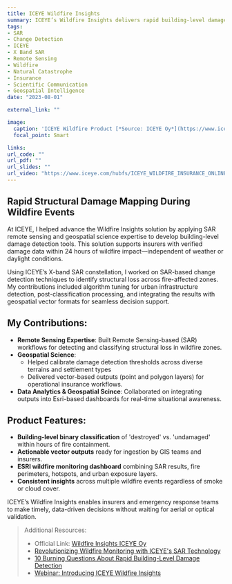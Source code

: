```yaml
---
title: ICEYE Wildfire Insights
summary: ICEYE’s Wildfire Insights delivers rapid building-level damage assessments using SAR satellite imagery. I contributed to this product by developing and refining SAR-based change detection methodologies and geospatial damage mapping to support near-real-time wildfire impact analysis.
tags:
- SAR
- Change Detection
- ICEYE
- X Band SAR
- Remote Sensing
- Wildfire
- Natural Catastrophe
- Insurance
- Scientific Communication
- Geospatial Intelligence
date: "2023-08-01"

external_link: ""

image:
  caption: 'ICEYE Wildfire Product [*Source: ICEYE Oy*](https://www.iceye.com/solutions/insurance/wildfire-insights)'
  focal_point: Smart

links:
url_code: ""
url_pdf: ""
url_slides: ""
url_video: "https://www.iceye.com/hubfs/ICEYE_WILDFIRE_INSURANCE_ONLINE_NET_16-9_captioned_FINAL04.mp4"
---
```

## Rapid Structural Damage Mapping During Wildfire Events

At ICEYE, I helped advance the Wildfire Insights solution by applying SAR remote sensing and geospatial science expertise to develop building-level damage detection tools. This solution supports insurers with verified damage data within 24 hours of wildfire impact—independent of weather or daylight conditions.

Using ICEYE’s X-band SAR constellation, I worked on SAR-based change detection techniques to identify structural loss across fire-affected zones. My contributions included algorithm tuning for urban infrastructure detection, post-classification processing, and integrating the results with geospatial vector formats for seamless decision support.

## My Contributions:
- **Remote Sensing Expertise**: Built Remote Sensing-based (SAR) workflows for detecting and classifying structural loss in wildfire zones.
- **Geospatial Science**:
  - Helped calibrate damage detection thresholds across diverse terrains and settlement types
  - Delivered vector-based outputs (point and polygon layers) for operational insurance workflows.
- **Data Analytics & Geospatial Scince**: Collaborated on integrating outputs into Esri-based dashboards for real-time situational awareness.

## Product Features:
- **Building-level binary classification** of 'destroyed' vs. 'undamaged' within hours of fire containment.
- **Actionable vector outputs** ready for ingestion by GIS teams and insurers.
- **ESRI wildfire monitoring dashboard** combining SAR results, fire perimeters, hotspots, and urban exposure layers.
- **Consistent insights** across multiple wildfire events regardless of smoke or cloud cover.

ICEYE’s Wildfire Insights enables insurers and emergency response teams to make timely, data-driven decisions without waiting for aerial or optical validation.

> Additional Resources:
> * Official Link: [Wildfire Insights ICEYE Oy](https://www.iceye.com/solutions/insurance/wildfire-insights)
> * [Revolutionizing Wildfire Monitoring with ICEYE's SAR Technology](https://www.iceye.com/blog/wildfire-monitoring-with-sar)
> * [10 Burning Questions About Rapid Building-Level Damage Detection](https://www.iceye.com/blog/wildfire-insights-top-10-questions)
> * [Webinar: Introducing ICEYE Wildfire Insights](https://www.iceye.com/lp/introducing-iceye-wildfire-insights-webinar)
